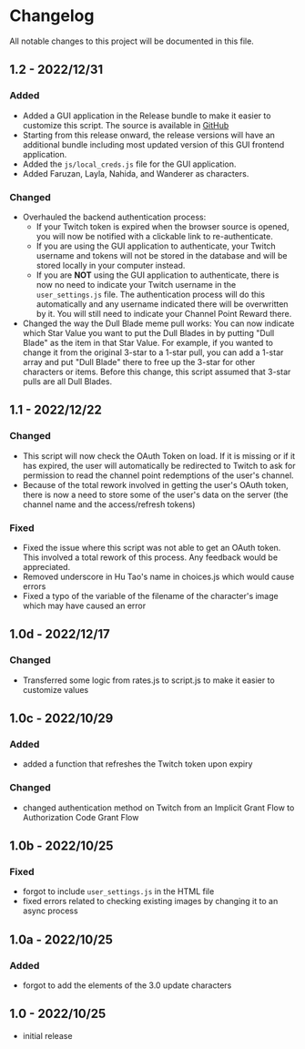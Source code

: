 # Changelog
All notable changes to this project will be documented in
this file.

## 1.2 - 2022/12/31
### Added
* Added a GUI application in the Release bundle to make it
easier to customize this script. The source is available in
[GitHub](https://github.com/honganqi/GenshinImpact-TwitchRedeemWisherGUI)
* Starting from this release onward, the release versions will
have an additional bundle including most updated version of this
GUI frontend application.
* Added the `js/local_creds.js` file for the GUI application. 
* Added Faruzan, Layla, Nahida, and Wanderer as characters.
### Changed
* Overhauled the backend authentication process:
  * If your Twitch token is expired when the browser source is
opened, you will now be notified with a clickable link to
re-authenticate.
  * If you are using the GUI application to authenticate, your
Twitch username and tokens will not be stored in the database
and will be stored locally in your computer instead. 
  * If you are **NOT** using the GUI application to authenticate,
there is now no need to indicate your Twitch username in the
`user_settings.js` file. The authentication process will do this
automatically and any username indicated there will be
overwritten by it. You will still need to indicate your Channel
Point Reward there.
* Changed the way the Dull Blade meme pull works: You can now
indicate which Star Value you want to put the Dull Blades in by
putting "Dull Blade" as the item in that Star Value. For
example, if you wanted to change it from the original 3-star to
a 1-star pull, you can add a 1-star array and put "Dull Blade"
there to free up the 3-star for other characters or items.
Before this change, this script assumed that 3-star pulls are
all Dull Blades.

## 1.1 - 2022/12/22
### Changed
* This script will now check the OAuth Token on load. If it is
missing or if it has expired, the user will automatically be
redirected to Twitch to ask for permission to read the channel
point redemptions of the user's channel.
* Because of the total rework involved in getting the user's
OAuth token, there is now a need to store some of the user's
data on the server (the channel name and the access/refresh
tokens)
### Fixed
* Fixed the issue where this script was not able to get an
OAuth token. This involved a total rework of this process. Any
feedback would be appreciated.
* Removed underscore in Hu Tao's name in choices.js which would
cause errors
* Fixed a typo of the variable of the filename of the
character's image which may have caused an error

## 1.0d - 2022/12/17
### Changed
* Transferred some logic from rates.js to script.js to make it
easier to customize values

## 1.0c - 2022/10/29
### Added
* added a function that refreshes the Twitch token upon expiry
### Changed
* changed authentication method on Twitch from an Implicit
Grant Flow to Authorization Code Grant Flow

## 1.0b - 2022/10/25
### Fixed
* forgot to include `user_settings.js` in the HTML file
* fixed errors related to checking existing images by changing
it to an async process

## 1.0a - 2022/10/25
### Added
* forgot to add the elements of the 3.0 update characters

## 1.0 - 2022/10/25
* initial release